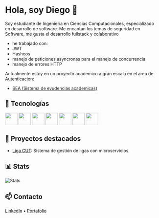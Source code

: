 # Hola, soy Diego 👋

Soy estudiante de Ingeniería en Ciencias Computacionales, especializado en desarrollo de software.
Me encantan los temas de seguridad en Software, me gusta el desarrollo fullstack y colaborativo

- he trabajado con:
- JWT
- Hasheos
- manejo de peticiones asyncronas para el manejo de concurrencia
- manejo de errores HTTP

Actualmente estoy en un proyecto academico a gran escala en el area de Autenticacion:
- [SEA (Sistema de evudencias academicas)](https://github.com/Sistema-de-Evidencias-Academicas)

## 🚀 Tecnologías

<p align="left">
  <img src="https://cdn.jsdelivr.net/gh/devicons/devicon/icons/python/python-original.svg" width="40"/>
  <img src="https://cdn.jsdelivr.net/gh/devicons/devicon/icons/fastapi/fastapi-original.svg" width="40"/>
  <img src="https://cdn.jsdelivr.net/gh/devicons/devicon/icons/postgresql/postgresql-original.svg" width="40"/>
  <img src="https://cdn.jsdelivr.net/gh/devicons/devicon/icons/docker/docker-original.svg" width="40"/>
  <img src="https://cdn.jsdelivr.net/gh/devicons/devicon/icons/nextjs/nextjs-original.svg" width="40"/>
  <img src="https://cdn.jsdelivr.net/gh/devicons/devicon/icons/react/react-original.svg" width="40"/>
  <img src="https://cdn.jsdelivr.net/gh/devicons/devicon/icons/typescript/typescript-original.svg" width="40"/>
</p>


## 📌 Proyectos destacados
- [Liga CUT](https://github.com/OswaldoJRuiz/Liga_CUT/tree/Diego_Permisos): Sistema de gestión de ligas con microservicios.

## 📊 Stats
![Stats](https://github-readme-stats.vercel.app/api?username=Arxxh&show_icons=true&theme=tokyonight)

## 📫 Contacto
[LinkedIn](https://www.linkedin.com/in/diego-silva-86a1b1361/) • [Portafolio]("portafolio")
